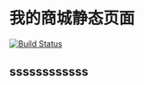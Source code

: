 # 我的商城静态页面

[![Build Status](https://travis-ci.org/sampsonli/mystore.svg?branch=master)](https://travis-ci.org/sampsonli/mystore)
## ssssssssssss
